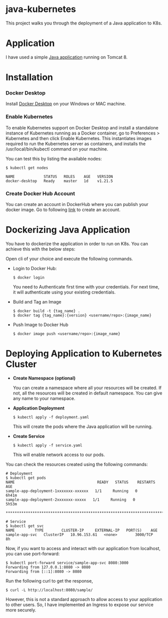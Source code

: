 # java-kubernetes
This project walks you through the deployment of a Java application to K8s.

# Application

I have used a simple [Java application](https://tomcat.apache.org/tomcat-8.0-doc/appdev/sample/) running on Tomcat 8.

# Installation

### Docker Desktop

Install [Docker Desktop](https://www.docker.com/products/docker-desktop) on your Windows or MAC machine.

### Enable Kubernetes

To enable Kubernetes support on Docker Desktop and install a standalone instance of Kubernetes running as a Docker container, go to Preferences > Kubernetes and then click Enable Kubernetes. This instantiates images required to run the Kubernetes server as containers, and installs the /usr/local/bin/kubectl command on your machine.

You can test this by listing the available nodes:

```
$ kubectl get nodes

NAME             STATUS   ROLES    AGE   VERSION
docker-desktop   Ready    master   1d    v1.21.5
```

### Create Docker Hub Account

You can create an account in DockerHub where you can publish your docker image. Go to following [link](https://hub.docker.com/) to create an account.

# Dockerizing Java Application

You have to dockerize the application in order to run on K8s. You can achieve this with the below steps:

Open cli of your choice and execute the following commands.

- Login to Docker Hub:
    ```
    $ docker login
    ```
    You need to Authenticate first time with your credentials. For next time, it will authenticate using your existing credentials.

- Build and Tag an Image
    ```
    $ docker build -t {tag_name} .
    $ docker tag {tag_name}:{version} <username/repo>:{image_name}
    ```

- Push Image to Docker Hub
    ```
    $ docker image push <username/repo>:{image_name}
    ```
    
# Deploying Application to Kubernetes Cluster

- **Create Namespace (optional)**

    You can create a namespace where all your resources will be created. If not, all the resources will be created in default namespace. You can give any name to your namespace.

- **Application Deployment**
    ```
    $ kubectl apply -f deployment.yaml
    ```
    This will create the pods where the Java application will be running.

- **Create Service**
    ```
    $ kubectl apply -f service.yaml
    ```
    This will enable network access to our pods.
   
You can check the resources created using the following commands:
```
# Deployment
$ kubectl get pods
NAME                                     READY   STATUS    RESTARTS   AGE
sample-app-deployment-1xxxxxxx-xxxxxx   1/1     Running   0          6h41m
sample-app-deployment-2xxxxxxx-xxxxx   1/1     Running   0          5h53m

***************************************************************************

# Service
$ kubectl get svc
NAME         TYPE        CLUSTER-IP     EXTERNAL-IP   PORT(S)    AGE
sample-app-svc   ClusterIP   10.96.153.61   <none>        3000/TCP   8h
```

Now, if you want to access and interact with our application from localhost, you can use port-forward:
```
$ kubectl port-forward service/sample-app-svc 8080:3000
Forwarding from 127.0.0.1:8080 -> 8080
Forwarding from [::1]:8080 -> 8080
```
Run the following curl to get the response,
```
$ curl -L http://localhost:8080/sample/
```

However, this is not a standard approach to allow access to your application to other users. So, I have implemented an Ingress to expose our service more securely.
